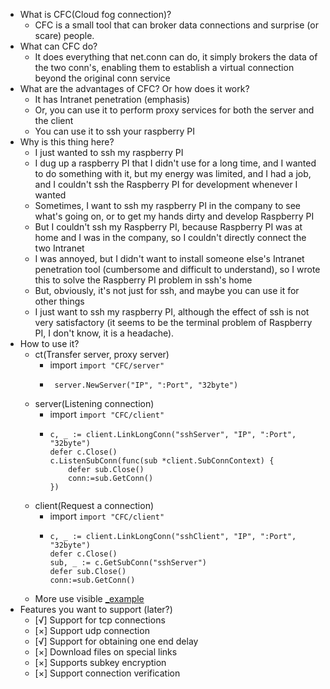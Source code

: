 - What is CFC(Cloud fog connection)?
  - CFC is a small tool that can broker data connections and surprise (or scare) people.
- What can CFC do?
  - It does everything that net.conn can do, it simply brokers the data of the two conn's, enabling them to establish a virtual connection beyond the original conn service
- What are the advantages of CFC? Or how does it work?
  - It has Intranet penetration (emphasis)
  - Or, you can use it to perform proxy services for both the server and the client
  - You can use it to ssh your raspberry PI
- Why is this thing here?
  - I just wanted to ssh my raspberry PI
  - I dug up a raspberry PI that I didn't use for a long time, and I wanted to do something with it, but my energy was limited, and I had a job, and I couldn't ssh the Raspberry PI for development whenever I wanted
  - Sometimes, I want to ssh my raspberry PI in the company to see what's going on, or to get my hands dirty and develop Raspberry PI
  - But I couldn't ssh my Raspberry PI, because Raspberry PI was at home and I was in the company, so I couldn't directly connect the two Intranet
  - I was annoyed, but I didn't want to install someone else's Intranet penetration tool (cumbersome and difficult to understand), so I wrote this to solve the Raspberry PI problem in ssh's home
  - But, obviously, it's not just for ssh, and maybe you can use it for other things
  - I just want to ssh my raspberry PI, although the effect of ssh is not very satisfactory (it seems to be the terminal problem of Raspberry PI, I don't know, it is a headache).
- How to use it?
  - ct(Transfer server, proxy server)
    - import `import "CFC/server"`
    - ```
       server.NewServer("IP", ":Port", "32byte")
      ```
  - server(Listening connection)
    - import `import "CFC/client"`
    - ```
      c, _ := client.LinkLongConn("sshServer", "IP", ":Port", "32byte")
      defer c.Close()
      c.ListenSubConn(func(sub *client.SubConnContext) {
          defer sub.Close()
          conn:=sub.GetConn()
      })
      ```
  - client(Request a connection)
    - import `import "CFC/client"`
    - ```
      c, _ := client.LinkLongConn("sshClient", "IP", ":Port", "32byte")
      defer c.Close()
      sub, _ := c.GetSubConn("sshServer")
      defer sub.Close()
      conn:=sub.GetConn()
      ```
  - More use visible [_example](./_example)
- Features you want to support (later?)
  - [√] Support for tcp connections
  - [×] Support udp connection
  - [√] Support for obtaining one end delay
  - [×] Download files on special links 
  - [×] Supports subkey encryption
  - [×] Support connection verification
